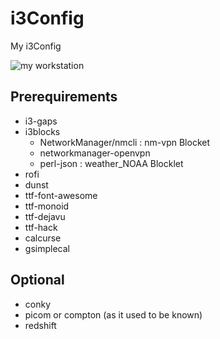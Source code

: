 # i3Config
My i3Config

![my workstation](http://github.com/wretchedghost/i3Config/Pictures/2021-10-15-125753_3840x1080_scrot.png)

## Prerequirements
* i3-gaps
* i3blocks
  * NetworkManager/nmcli : nm-vpn Blocket
  * networkmanager-openvpn
  * perl-json : weather_NOAA Blocklet
* rofi
* dunst
* ttf-font-awesome
* ttf-monoid
* ttf-dejavu
* ttf-hack
* calcurse
* gsimplecal

## Optional
* conky
* picom or compton (as it used to be known)
* redshift
